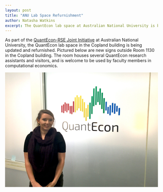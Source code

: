 ```yaml
---
layout: post
title: "ANU Lab Space Refurnishment"
author: Natasha Watkins
excerpt: The QuantEcon lab space at Australian National University is being updated and refurnished, as part of the QuantEcon-RSE Joint Initiative.
---
```


As part of the [QuantEcon-RSE Joint Initiative](https://quantecon.org/quantecon-rse-joint-intitiative) at Australian National University, the QuantEcon lab space in the Copland building is being updated and refurnished. Pictured below are new signs outside Room 1130 in the Copland building. The room houses several QuantEcon research assistants and visitors, and is welcome to be used by faculty members in computational economics.

![lab space](/assets/2017-06-14-13.39.40.jpg)